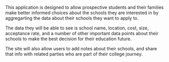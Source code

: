 This application is designed to allow prospective students and their families make better informed choices about the schools they are interested in by aggregarting the data about their schools they want to apply to.  

The data they will be able to see is school name, location, cost, size, acceptance rate, and a number of other important data points about their schools to make the best decision for their education future. 


The site will also allow users to add notes about their schools, and share that info with related parties who are part of their college journey.  

